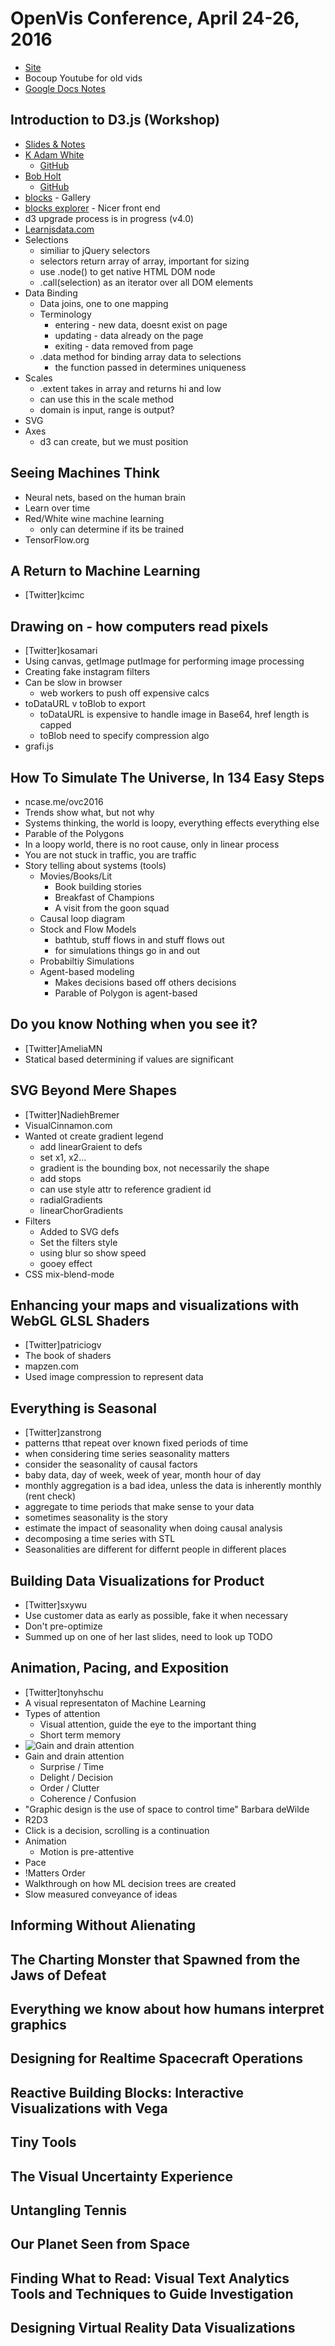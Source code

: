 # OpenVis Conference, April 24-26, 2016
* [Site](https://openvisconf.com/)
* Bocoup Youtube for old vids
* [Google Docs Notes](http://bit.ly/ovc-2016-notes)

## Introduction to D3.js (Workshop)
* [Slides & Notes](http://bit.ly/ovc-d3-workshop)
* [K Adam White](http://twitter.com/kadamwhite)
  * [GitHub](http://github.com/kadamwhite)
* [Bob Holt](http://twitter.com/bobholt)
  * [GitHub](http://github.com/bobholt)
* [blocks](http://bl.ocks.org) - Gallery
* [blocks explorer](http://bl.ocksplorer.org/) - Nicer front end
* d3 upgrade process is in progress (v4.0)
* [Learnjsdata.com](http://learnjsdata.com/)
* Selections
   * similiar to jQuery selectors
   * selectors return array of array, important for sizing
   * use .node() to get native HTML DOM node
   * .call(selection) as an iterator over all DOM elements
* Data Binding
  * Data joins, one to one mapping
  * Terminology
    * entering - new data, doesnt exist on page
    * updating - data already on the page
    * exiting - data removed from page
  * .data method for binding array data to selections
    * the function passed in determines uniqueness
* Scales
  * .extent takes in array and returns hi and low
  * can use this in the scale method
  * domain is input, range is output?
* SVG
* Axes
  * d3 can create, but we must position

## Seeing Machines Think
* Neural nets, based on the human brain
* Learn over time
* Red/White wine machine learning
  * only can determine if its be trained
* TensorFlow.org

## A Return to Machine Learning
* [Twitter]kcimc

## Drawing on <canvas> - how computers read pixels
* [Twitter]kosamari
* Using canvas, getImage putImage for performing image processing
* Creating fake instagram filters
* Can be slow in browser
  * web workers to push off expensive calcs
* toDataURL v toBlob to export
  * toDataURL is expensive to handle image in Base64, href length is capped
  * toBlob need to specify compression algo
* grafi.js

## How To Simulate The Universe, In 134 Easy Steps
* ncase.me/ovc2016
* Trends show what, but not why
* Systems thinking, the world is loopy, everything effects everything else
* Parable of the Polygons
* In a loopy world, there is no root cause, only in linear process
* You are not stuck in traffic, you are traffic
* Story telling about systems (tools)
  * Movies/Books/Lit
    * Book building stories
    * Breakfast of Champions
    * A visit from the goon squad
  * Causal loop diagram
  * Stock and Flow Models
    * bathtub, stuff flows in and stuff flows out
    * for simulations things go in and out
  * Probabiltiy Simulations
  * Agent-based modeling
    * Makes decisions based off others decisions
    * Parable of Polygon is agent-based

## Do you know Nothing when you see it?
* [Twitter]AmeliaMN
* Statical based determining if values are significant

## SVG Beyond Mere Shapes
* [Twitter]NadiehBremer
* VisualCinnamon.com
* Wanted ot create gradient legend
  * add linearGraient to defs
  * set x1, x2...
  * gradient is the bounding box, not necessarily the shape
  * add stops
  * can use style attr to reference gradient id
  * radialGradients
  * linearChorGradients
* Filters
  * Added to SVG defs
  * Set the filters style
  * using blur so show speed
  * gooey effect
* CSS mix-blend-mode

## Enhancing your maps and visualizations with WebGL GLSL Shaders
* [Twitter]patriciogv
* The book of shaders
* mapzen.com
* Used image compression to represent data

## Everything is Seasonal
* [Twitter]zanstrong
* patterns tthat repeat over known fixed periods of time
* when considering time series seasonality matters
* consider the seasonality of causal factors
* baby data, day of week, week of year, month hour of day
* monthly aggregation is a bad idea, unless the data is inherently monthly (rent check)
* aggregate to time periods that make sense to your data
* sometimes seasonality is the story
* estimate the impact of seasonality when doing causal analysis
* decomposing a time series with STL
* Seasonalities are different for differnt people in different places

## Building Data Visualizations for Product
* [Twitter]sxywu
* Use customer data as early as possible, fake it when necessary
* Don't pre-optimize
* Summed up on one of her last slides, need to look up TODO

## Animation, Pacing, and Exposition
* [Twitter]tonyhschu
* A visual representaton of Machine Learning
* Types of attention
  * Visual attention, guide the eye to the important thing
  * Short term memory
* ![Gain and drain attention](images/openvis2016/openvis1.jpg)
* Gain and drain attention
  * Surprise / Time
  * Delight / Decision
  * Order / Clutter
  * Coherence / Confusion
* "Graphic design is the use of space to control time" Barbara deWilde
* R2D3
* Click is a decision, scrolling is a continuation
* Animation
  * Motion is pre-attentive
* Pace
* !Matters Order
* Walkthrough on how ML decision trees are created
* Slow measured conveyance of ideas

## Informing Without Alienating
## The Charting Monster that Spawned from the Jaws of Defeat
## Everything we know about how humans interpret graphics
## Designing for Realtime Spacecraft Operations
## Reactive Building Blocks: Interactive Visualizations with Vega
## Tiny Tools
## The Visual Uncertainty Experience
## Untangling Tennis
## Our Planet Seen from Space
## Finding What to Read: Visual Text Analytics Tools and Techniques to Guide Investigation
## Designing Virtual Reality Data Visualizations
